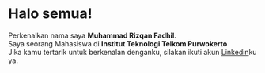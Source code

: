 # Halo semua! 

Perkenalkan nama saya **Muhammad Rizqan Fadhil**.\
Saya seorang Mahasiswa di **Institut Teknologi Telkom Purwokerto**  
Jika kamu tertarik untuk berkenalan denganku, silakan ikuti akun [Linkedin](https://www.linkedin.com/in/rzqnfadhil/)ku ya.
